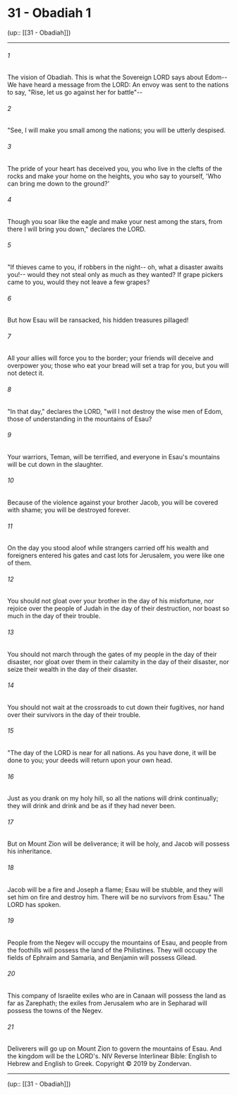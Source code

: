 # 31 - Obadiah 1

(up:: [[31 - Obadiah]])

***


###### 1 
The vision of Obadiah. This is what the Sovereign LORD says about Edom-- We have heard a message from the LORD: An envoy was sent to the nations to say, "Rise, let us go against her for battle"-- 

###### 2 
"See, I will make you small among the nations; you will be utterly despised. 

###### 3 
The pride of your heart has deceived you, you who live in the clefts of the rocks and make your home on the heights, you who say to yourself, 'Who can bring me down to the ground?' 

###### 4 
Though you soar like the eagle and make your nest among the stars, from there I will bring you down," declares the LORD. 

###### 5 
"If thieves came to you, if robbers in the night-- oh, what a disaster awaits you!-- would they not steal only as much as they wanted? If grape pickers came to you, would they not leave a few grapes? 

###### 6 
But how Esau will be ransacked, his hidden treasures pillaged! 

###### 7 
All your allies will force you to the border; your friends will deceive and overpower you; those who eat your bread will set a trap for you, but you will not detect it. 

###### 8 
"In that day," declares the LORD, "will I not destroy the wise men of Edom, those of understanding in the mountains of Esau? 

###### 9 
Your warriors, Teman, will be terrified, and everyone in Esau's mountains will be cut down in the slaughter. 

###### 10 
Because of the violence against your brother Jacob, you will be covered with shame; you will be destroyed forever. 

###### 11 
On the day you stood aloof while strangers carried off his wealth and foreigners entered his gates and cast lots for Jerusalem, you were like one of them. 

###### 12 
You should not gloat over your brother in the day of his misfortune, nor rejoice over the people of Judah in the day of their destruction, nor boast so much in the day of their trouble. 

###### 13 
You should not march through the gates of my people in the day of their disaster, nor gloat over them in their calamity in the day of their disaster, nor seize their wealth in the day of their disaster. 

###### 14 
You should not wait at the crossroads to cut down their fugitives, nor hand over their survivors in the day of their trouble. 

###### 15 
"The day of the LORD is near for all nations. As you have done, it will be done to you; your deeds will return upon your own head. 

###### 16 
Just as you drank on my holy hill, so all the nations will drink continually; they will drink and drink and be as if they had never been. 

###### 17 
But on Mount Zion will be deliverance; it will be holy, and Jacob will possess his inheritance. 

###### 18 
Jacob will be a fire and Joseph a flame; Esau will be stubble, and they will set him on fire and destroy him. There will be no survivors from Esau." The LORD has spoken. 

###### 19 
People from the Negev will occupy the mountains of Esau, and people from the foothills will possess the land of the Philistines. They will occupy the fields of Ephraim and Samaria, and Benjamin will possess Gilead. 

###### 20 
This company of Israelite exiles who are in Canaan will possess the land as far as Zarephath; the exiles from Jerusalem who are in Sepharad will possess the towns of the Negev. 

###### 21 
Deliverers will go up on Mount Zion to govern the mountains of Esau. And the kingdom will be the LORD's. NIV Reverse Interlinear Bible: English to Hebrew and English to Greek. Copyright © 2019 by Zondervan.

***

(up:: [[31 - Obadiah]])
